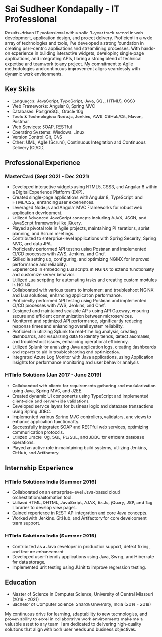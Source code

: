 # Sai Sudheer Kondapally - IT Professional

Results-driven IT professional with a solid 3-year track record in web development, application design, and project delivery. Proficient in a wide array of technologies and tools, I've developed a strong foundation in creating user-centric applications and streamlining processes. With hands-on experience in building interactive widgets, developing single-page applications, and integrating APIs, I bring a strong blend of technical expertise and teamwork to any project. My commitment to Agile methodologies and continuous improvement aligns seamlessly with dynamic work environments.

## Key Skills
- Languages: JavaScript, TypeScript, Java, SQL, HTML5, CSS3
- Web Frameworks: Angular 8, Spring MVC
- Databases: PostgreSQL, Oracle 10g
- Tools & Technologies: Node.js, Jenkins, AWS, GitHub/Git, Maven, Postman
- Web Services: SOAP, RESTful
- Operating Systems: Windows, Linux
- Version Control: Git, CVS
- Other: UML, Agile (Scrum), Continuous Integration and Continuous Delivery (CI/CD)

## Professional Experience

### MasterCard (Sept 2021 - Dec 2021)
- Developed interactive widgets using HTML5, CSS3, and Angular 8 within a Digital Experience Platform (DXP).
- Created single-page applications with Angular 8, TypeScript, and HTML/CSS, enhancing user experiences.
- Leveraged Node.js and Angular MVC Frameworks for robust web application development.
- Utilized Advanced JavaScript concepts including AJAX, JSON, and JavaScript frameworks like jQuery.
- Played a pivotal role in Agile projects, maintaining PI iterations, sprint planning, and Scrum meetings.
- Contributed to enterprise-level applications with Spring Security, Spring MVC, and data JPA.
- Proficiently performed API testing using Postman and implemented CI/CD processes with AWS, Jenkins, and Chef.
- Skilled in setting up, configuring, and optimizing NGINX for improved performance and reliability.
- Experienced in embedding Lua scripts in NGINX to extend functionality and customize server behavior.
- Utilized Lua scripting for automating tasks and creating custom modules in NGINX.
- Collaborated with various teams to implement and troubleshoot NGINX and Lua solutions, enhancing application performance.
- Proficiently performed API testing using Postman and implemented CI/CD processes with AWS, Jenkins, and Chef.
- Designed and maintained scalable APIs using API Gateway, ensuring secure and efficient communication between microservices.
- Monitored and optimized API performance, significantly reducing response times and enhancing overall system reliability.
- Proficient in utilizing Splunk for real-time log analysis, creating dashboards, and visualizing data to identify trends, detect anomalies, and troubleshoot issues, enhancing operational efficiency.
- Utilized Splunk for analyzing Java application logs, creating dashboards and reports to aid in troubleshooting and optimization.
- Integrated Azure Log Monitor with Java applications, using Application Insights for performance monitoring and user behavior analysis

### HTInfo Solutions (Jan 2017 - June 2019)
- Collaborated with clients for requirements gathering and modularization using Java, Spring MVC, and J2EE.
- Created dynamic UI components using TypeScript and implemented client-side and server-side validations.
- Developed service layers for business logic and database transactions using Spring JDBC.
- Implemented various Spring MVC controllers, validators, and views to enhance application functionality.
- Successfully integrated SOAP and RESTful web services, optimizing communication protocols.
- Utilized Oracle 10g, SQL, PL/SQL, and JDBC for efficient database operations.
- Played an active role in maintaining build systems, utilizing Jenkins, GitHub, and Artifactory.

## Internship Experience

### HTInfo Solutions India (Summer 2016)
- Collaborated on an enterprise-level Java-based cloud orchestration/automation tool.
- Utilized HTML, DHTML, JavaScript, AJAX, ExtJs, jQuery, JSP, and Tag Libraries to develop view pages.
- Gained experience in REST API integration and core Java concepts.
- Worked with Jenkins, GitHub, and Artifactory for core development team support.

### HTInfo Solutions India (Summer 2015)
- Contributed as a Java developer in production support, defect fixing, and feature enhancement.
- Developed user-friendly applications using Java, Swing, and Hibernate for data storage.
- Implemented unit testing using JUnit to improve regression testing.

## Education
- Master of Science in Computer Science, University of Central Missouri (2019 - 2021)
- Bachelor of Computer Science, Sharda University, India (2014 - 2018)

My continuous drive for learning, adaptability to new technologies, and proven ability to excel in collaborative work environments make me a valuable asset to any team. I am dedicated to delivering high-quality solutions that align with both user needs and business objectives.
